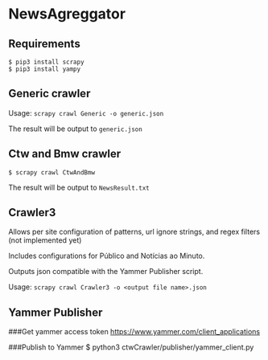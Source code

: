 # NewsAgreggator

## Requirements
    $ pip3 install scrapy
    $ pip3 install yampy

## Generic crawler

Usage: `scrapy crawl Generic -o generic.json`

The result will be output to `generic.json`

## Ctw and Bmw crawler

`$ scrapy crawl CtwAndBmw`

The result will be output to `NewsResult.txt`

## Crawler3

Allows per site configuration of patterns, url ignore strings, and regex filters
(not implemented yet)

Includes configurations for Público and Notícias ao Minuto.

Outputs json compatible with the Yammer Publisher script.

Usage: `scrapy crawl Crawler3 -o <output file name>.json`

## Yammer Publisher

###Get yammer access token
    https://www.yammer.com/client_applications

###Publish to Yammer
    $ python3 ctwCrawler/publisher/yammer_client.py
